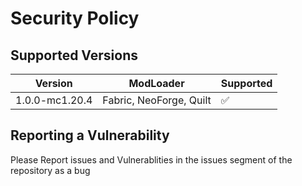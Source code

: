 # Security Policy

## Supported Versions

| Version | ModLoader |Supported          |
| ------- |------|------------------ |
| 1.0.0-mc1.20.4  | Fabric, NeoForge, Quilt |:white_check_mark: |

## Reporting a Vulnerability
Please Report issues and Vulnerablities in the issues segment of the repository as a bug
